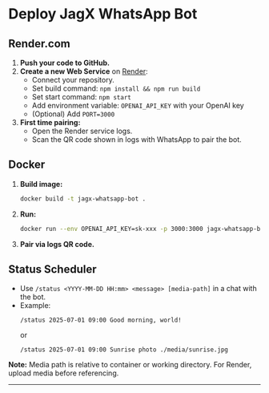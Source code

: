 # Deploy JagX WhatsApp Bot

## Render.com

1. **Push your code to GitHub.**
2. **Create a new Web Service** on [Render](https://dashboard.render.com/):
   - Connect your repository.
   - Set build command: `npm install && npm run build`
   - Set start command: `npm start`
   - Add environment variable: `OPENAI_API_KEY` with your OpenAI key
   - (Optional) Add `PORT=3000`
3. **First time pairing:**
   - Open the Render service logs.
   - Scan the QR code shown in logs with WhatsApp to pair the bot.

## Docker

1. **Build image:**
   ```bash
   docker build -t jagx-whatsapp-bot .
   ```
2. **Run:**
   ```bash
   docker run --env OPENAI_API_KEY=sk-xxx -p 3000:3000 jagx-whatsapp-bot
   ```
3. **Pair via logs QR code.**

## Status Scheduler

- Use `/status <YYYY-MM-DD HH:mm> <message> [media-path]` in a chat with the bot.
- Example:
  ```
  /status 2025-07-01 09:00 Good morning, world!
  ```
  or
  ```
  /status 2025-07-01 09:00 Sunrise photo ./media/sunrise.jpg
  ```

**Note:** Media path is relative to container or working directory. For Render, upload media before referencing.

---